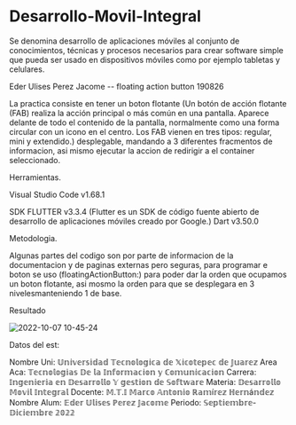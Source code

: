 # Desarrollo-Movil-Integral
Se denomina desarrollo de aplicaciones móviles al conjunto de conocimientos, técnicas y procesos necesarios para crear software simple que pueda ser usado en dispositivos móviles como por ejemplo tabletas y celulares.

Eder Ulises Perez Jacome -- floating action button 190826

La practica consiste en tener un boton flotante (Un botón de acción flotante (FAB) realiza la acción principal o más común en una pantalla. Aparece delante de todo el contenido de la pantalla, normalmente como una forma circular con un icono en el centro. Los FAB vienen en tres tipos: regular, mini y extendido.) desplegable, mandando a 3 diferentes fracmentos de informacion, asi mismo ejecutar la accion de redirigir a el container seleccionado.

Herramientas.

Visual Studio Code v1.68.1


SDK FLUTTER  v3.3.4 (Flutter es un SDK de código fuente abierto de desarrollo de aplicaciones móviles creado por Google.)
Dart v3.50.0

Metodologia.

Algunas partes del codigo son por parte de informacion de la documentacion y de paginas externas pero seguras,
para programar e boton se uso (floatingActionButton:) para poder dar la orden que ocupamos un boton flotante, asi mosmo la orden para que se desplegara en 3 nivelesmanteniendo 1 de base.

Resultado 

![2022-10-07 10-45-24](https://user-images.githubusercontent.com/88748978/194595091-c7a4bb6a-0bf1-4627-b617-61effe435154.gif)


Datos del est:

Nombre Uni: 𝕌𝕟𝕚𝕧𝕖𝕣𝕤𝕚𝕕𝕒𝕕 𝕋𝕖𝕔𝕟𝕠𝕝𝕠𝕘𝕚𝕔𝕒 𝕕𝕖 𝕏𝕚𝕔𝕠𝕥𝕖𝕡𝕖𝕔 𝕕𝕖 𝕁𝕦𝕒𝕣𝕖𝕫
Area Aca: 𝕋𝕖𝕔𝕟𝕠𝕝𝕠𝕘𝕚𝕒𝕤 𝔻𝕖 𝕝𝕒 𝕀𝕟𝕗𝕠𝕣𝕞𝕒𝕔𝕚𝕠𝕟 𝕪 ℂ𝕠𝕞𝕦𝕟𝕚𝕔𝕒𝕔𝕚𝕠𝕟 
Carrera: 𝕀𝕟𝕘𝕖𝕟𝕚𝕖𝕣𝕚𝕒 𝕖𝕟 𝔻𝕖𝕤𝕒𝕣𝕣𝕠𝕝𝕝𝕠 𝕐 𝕘𝕖𝕤𝕥𝕚𝕠𝕟 𝕕𝕖 𝕊𝕠𝕗𝕥𝕨𝕒𝕣𝕖
Materia: 𝔻𝕖𝕤𝕒𝕣𝕣𝕠𝕝𝕝𝕠 𝕄𝕠𝕧𝕚𝕝 𝕀𝕟𝕥𝕖𝕘𝕣𝕒𝕝
Docente: 𝕄.𝕋.𝕀 𝕄𝕒𝕣𝕔𝕠 𝔸𝕟𝕥𝕠𝕟𝕚𝕠 ℝ𝕒𝕞í𝕣𝕖𝕫 ℍ𝕖𝕣𝕟á𝕟𝕕𝕖𝕫
Nombre Alum: 𝔼𝕕𝕖𝕣 𝕌𝕝𝕚𝕤𝕖𝕤 ℙ𝕖𝕣𝕖𝕫 𝕁𝕒𝕔𝕠𝕞𝕖
Periodo: 𝕊𝕖𝕡𝕥𝕚𝕖𝕞𝕓𝕣𝕖-𝔻𝕚𝕔𝕚𝕖𝕞𝕓𝕣𝕖 𝟚𝟘𝟚𝟚
